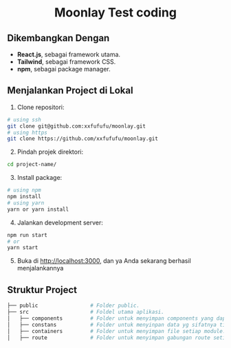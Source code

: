 <!-- PROJECT Name -->
<h1 align="center" style="border-bottom: none;">Moonlay Test coding</h1>

## Dikembangkan Dengan

- **React.js**, sebagai framework utama.
- **Tailwind**, sebagai framework CSS.
- **npm**, sebagai package manager.

## Menjalankan Project di Lokal

1. Clone repositori:

```bash
# using ssh
git clone git@github.com:xxfufufu/moonlay.git
# using https
git clone https://github.com/xxfufufu/moonlay.git
```

2. Pindah projek direktori:

```bash
cd project-name/
```

3. Install package:

```bash
# using npm
npm install
# using yarn
yarn or yarn install
```

4. Jalankan development server:

```bash
npm run start
# or
yarn start
```

5. Buka di [http://localhost:3000](http://localhost:3000), dan ya Anda sekarang berhasil menjalankannya

## Struktur Project

```bash
├── public                 # Folder public.
├── src                    # Foldel utama aplikasi.
│   ├── components         # Folder untuk menyimpan components yang dapat digunakan kembali.
│   ├── constans           # Folder untuk menyinpan data yg sifatnya tidak dinamis
│   ├── containers         # Folder untuk menyimpan file setiap module.
│   ├── route              # Folder untuk menyimpan gabungan route setiap module
```
